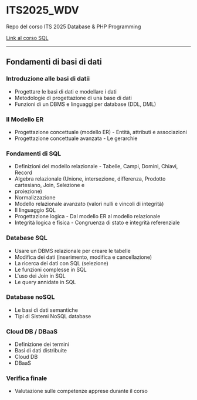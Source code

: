 # ITS2025_WDV

Repo del corso ITS 2025 Database &amp; PHP Programming

[Link al corso SQL](../CorsoSQL)

---

## Fondamenti di basi di dati

### Introduzione alle basi di datii

- Progettare le basi di dati e modellare i dati
- Metodologie di progettazione di una base di dati
- Funzioni di un DBMS e linguaggi per database (DDL, DML)

### Il Modello ER

- Progettazione concettuale (modello ER) - Entità, attributi e associazioni
- Progettazione concettuale avanzata - Le gerarchie
### Fondamenti di SQL
- Definizioni del modello relazionale - Tabelle, Campi, Domini, Chiavi, Record
- Algebra relazionale (Unione, intersezione, differenza, Prodotto cartesiano, Join, Selezione e
- proiezione)
- Normalizzazione
- Modello relazionale avanzato (valori nulli e vincoli di integrità)
- Il linguaggio SQL
- Progettazione logica - Dal modello ER al modello relazionale
- Integrità logica e fisica - Congruenza di stato e integrità referenziale
### Database SQL
- Usare un DBMS relazionale per creare le tabelle
- Modifica dei dati (inserimento, modifica e cancellazione)
- La ricerca dei dati con SQL (selezione)
- Le funzioni complesse in SQL
- L'uso dei Join in SQL
- Le query annidate in SQL
### Database noSQL
- Le basi di dati semantiche
- Tipi di Sistemi NoSQL database
### Cloud DB / DBaaS
- Definizione dei termini
- Basi di dati distribuite
- Cloud DB
- DBaaS
### Verifica finale
- Valutazione sulle competenze apprese durante il corso